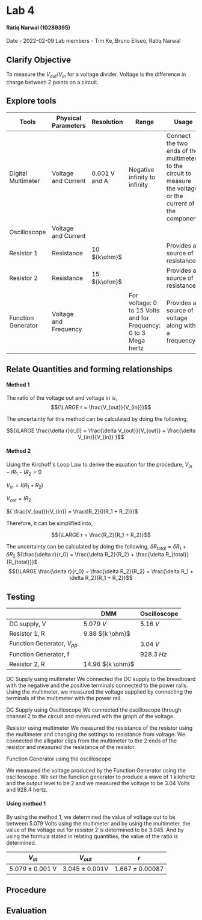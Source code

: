 # Lab 4
#### Ratiq Narwal (10289395)
Date - 2022-02-09
Lab members - Tim Ke, Bruno Eliseo, Ratiq Narwal

## Clarify Objective
To measure the ${V_{out}/V_{in}}$ for a voltage divider.
Voltage is the difference in charge between 2 points on a circuit.


## Explore tools
| Tools              | Physical Parameters   | Resolution    | Range                                                           | Usage                                                                                                         | Uncertainty |
| ------------------ | --------------------- | ------------- | --------------------------------------------------------------- | ------------------------------------------------------------------------------------------------------------- | ----------- |
| Digital Multimeter | Voltage and Current   | 0.001 V and A | Negative infinity to infinity                                   | Connect the two ends of the multimeter to the circuit to measure the voltage or the current of the component. | 0.001       |
| Oscilloscope       | Voltage and Current   |               |                                                                 |                                                                                                               |             |
| Resistor 1         | Resistance            | 10 ${k\ohm}$  |                                                                 | Provides a source of resistance                                                                               | 0.01        |
| Resistor 2         | Resistance            | 15 ${k\ohm}$  |                                                                 | Provides a source of resistance                                                                               | 0.01        |
| Function Generator | Voltage and Frequency |               | For voltage: 0 to 15 Volts and for Frequency: 0 to 3 Mega hertz | Provides a source of voltage along with a frequency                                                           |             |


## Relate Quantities and forming relationships

#### Method 1
The ratio of the voltage out and voltage in is,
$${\LARGE r = \frac{V_{out}}{V_{in}}}$$

The uncertainty for this method can be calculated by doing the following,

$${\LARGE \frac{\delta r}{r_0} = \frac{\delta V_{out}}{V_{out}} + \frac{\delta V_{in}}{V_{in}} }$$

#### Method 2

Using the Kirchoff's Loop Law to derive the equation for the procedure,
${ V_{in} - IR_1 - IR_2 = 0}$

${ V_{in} = I(R_1 + R_2)}$

${ V_{out} = IR_2}$

${ \frac{V_{out}}{V_{in}} = \frac{IR_2}{I(R_1 + R_2)}}$

Therefore, it can be simplified into,

$${\LARGE r = \frac{R_2}{R_1 + R_2}}$$

The uncertainty can be calculated by doing the following,
${\delta R_{total} = \delta R_1 + \delta R_2}$
${\frac{\delta r}{r_0} = \frac{\delta R_2}{R_2} + \frac{\delta R_{total}}{R_{total}}}$
$${\LARGE \frac{\delta r}{r_0} = \frac{\delta R_2}{R_2} + \frac{\delta R_1 + \delta R_2}{R_1 + R_2}}$$




## Testing
|                                | DMM              | Oscilloscope |
| ------------------------------ | ---------------- | ------------ |
| DC supply, V                   | 5.079 *V*        | 5.16 *V*     |
| Resistor 1, R                  | 9.88 ${k \ohm}$  |              |
| Function Generator, ${V_{pp}}$ |                  | 3.04 *V*     |
| Function Generator, f          |                  | 928.3 *Hz*   |
| Resistor 2, R                  | 14.96 ${k \ohm}$ |              |


DC Supply using multimeter
We connected the DC supply to the breadboard with the negative and the positive terminals connected to the power rails. Using the multimeter, we measured the voltage supplied by connecting the terminals of the multimeter with the power rail.

DC Supply using Oscilloscope
We connected the oscilloscope through channel 2 to the circuit and measured with the graph of the voltage.

Resistor using multimeter
We measured the resistance of the resistor using the multimeter and changing the settings to resistance from voltage. We connected the alligator clips from the multimeter to the 2 ends of the resistor and measured the resistance of the resistor.

Function Generator using the oscilloscope

We measured the voltage produced by the Function Generator using the oscilloscope. We set the function generator to produce a wave of 1 kilohertz and the output level to be 2 and we measured the voltage to be 3.04 Volts and 928.4 hertz.

#### Using method 1

By using the method 1, we determined the value of voltage out to be between 5.079 Volts using the multimeter  and by using the multimeter, the value of the voltage out for resistor 2 is determined to be 3.045. And by using the formula stated in relating quantities, the value of the ratio is determined.


| ${V_{in}}$      | ${V_{out}}$    | *r* |
| --------------- | -------------- | --- |
| 5.079 ± 0.001 V | 3.045 ± 0.001V | 1.667 ± 0.00087    |


## Procedure




## Evaluation